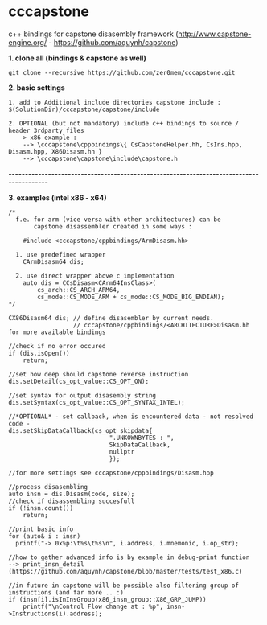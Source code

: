 cccapstone
==========

c++ bindings for capstone disasembly framework (http://www.capstone-engine.org/ - https://github.com/aquynh/capstone)


**1. clone all (bindings & capstone as well)**

    git clone --recursive https://github.com/zer0mem/cccapstone.git

**2. basic settings**

    1. add to Additional include directories capstone include : $(SolutionDir)/cccapstone/capstone/include
   
    2. OPTIONAL (but not mandatory) include c++ bindings to source / header 3rdparty files
        > x86 example :
        --> \cccapstone\cppbindings\{ CsCapstoneHelper.hh, CsIns.hpp, Disasm.hpp, X86Disasm.hh }
        --> \cccapstone\capstone\include\capstone.h
    

**----------------------------------------------------------------------------------------**

**3. examples (intel x86 - x64)**
                
    /*
      f.e. for arm (vice versa with other architectures) can be 
           capstone disassembler created in some ways : 
        
        #include <cccapstone/cppbindings/ArmDisasm.hh>
           
      1. use predefined wrapper
        CArmDisasm64 dis;
                            
      2. use direct wrapper above c implementation
        auto dis = CCsDisasm<CArm64InsClass>(
            cs_arch::CS_ARCH_ARM64,
            cs_mode::CS_MODE_ARM + cs_mode::CS_MODE_BIG_ENDIAN);
    */
    
    CX86Disasm64 dis; // define disasembler by current needs. 
                      // cccapstone/cppbindings/<ARCHITECTURE>Disasm.hh for more available bindings
      
    //check if no error occured
    if (dis.isOpen())
    	return;
    	
    //set how deep should capstone reverse instruction
    dis.setDetail(cs_opt_value::CS_OPT_ON);

    //set syntax for output disasembly string
    dis.setSyntax(cs_opt_value::CS_OPT_SYNTAX_INTEL);
    
    //*OPTIONAL* - set callback, when is encountered data - not resolved code -
    dis.setSkipDataCallback(cs_opt_skipdata{ 
                                ".UNKOWNBYTES : ", 
                                SkipDataCallback, 
                                nullptr 
                                });
    
    //for more settings see cccapstone/cppbindings/Disasm.hpp
    
    //process disasembling
    auto insn = dis.Disasm(code, size);
    //check if disassembling succesfull
    if (!insn.count())
    	return;
    
    //print basic info
    for (auto& i : insn)
      printf("-> 0x%p:\t%s\t%s\n", i.address, i.mnemonic, i.op_str);
    
    //how to gather advanced info is by example in debug-print function 
    --> print_insn_detail (https://github.com/aquynh/capstone/blob/master/tests/test_x86.c)
    
    //in future in capstone will be possible also filtering group of instructions (and far more .. :)
    if (insn[i].isInInsGroup(x86_insn_group::X86_GRP_JUMP))
        printf("\nControl Flow change at : %p", insn->Instructions(i).address);
    
    
    
